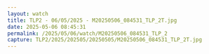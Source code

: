 ```yaml
---
layout: watch
title: TLP2 - 06/05/2025 - M20250506_084531_TLP_2T.jpg
date: 2025-05-06 08:45:31
permalink: /2025/05/06/watch/M20250506_084531_TLP_2
capture: TLP2/2025/202505/20250505/M20250506_084531_TLP_2T.jpg
---
```

